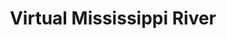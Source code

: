 ---
layout: project
title: Virtual Mississippi River
img: vmr.png
redirect: https://vislab-ccom.unh.edu/mississippi
weight: 2
---